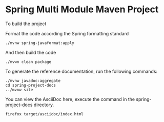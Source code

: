 # Spring Multi Module Maven Project

To build the project

Format the code according the Spring formatting standard

```shell
./mvnw spring-javaformat:apply
```

And then build the code
```shell
./mvwn clean package
```

To generate the reference documentation, run the following commands:
```shell
./mvnw javadoc:aggregate
cd spring-project-docs
../mvnw site
```

You can view the AsciiDoc here, execute the command in the spring-project-docs directory.

```shell
firefox target/asciidoc/index.html
```



